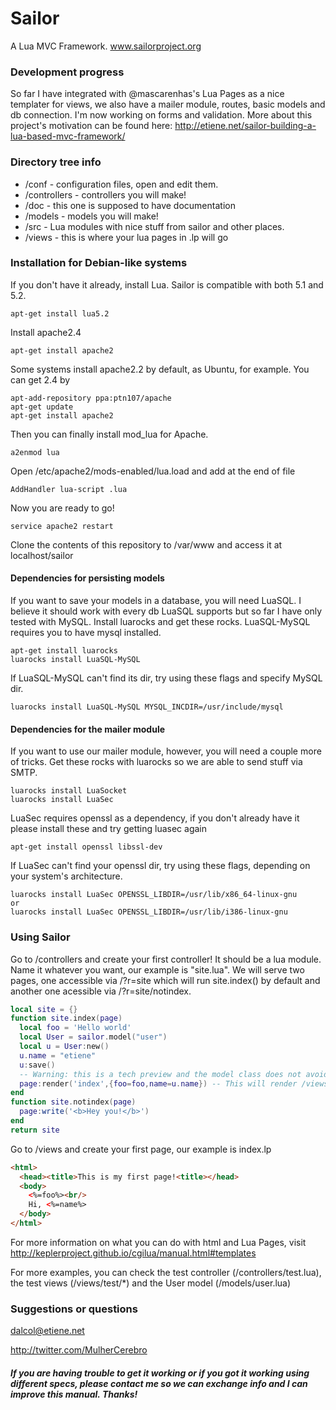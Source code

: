 Sailor
======

A Lua MVC Framework. www.sailorproject.org

### Development progress
So far I have integrated with @mascarenhas's Lua Pages as a nice templater for views, we also have a mailer module,  routes, basic models and db connection. I'm now working on forms and validation. More about this project's motivation can be found here: http://etiene.net/sailor-building-a-lua-based-mvc-framework/

### Directory tree info
* /conf - configuration files, open and edit them.
* /controllers - controllers you will make!
* /doc - this one is supposed to have documentation
* /models - models you will make!
* /src - Lua modules with nice stuff from sailor and other places.
* /views - this is where your lua pages in .lp will go

### Installation for Debian-like systems
If you don't have it already, install Lua. Sailor is compatible with both 5.1 and 5.2.
```
apt-get install lua5.2
```

Install apache2.4
```
apt-get install apache2
```
Some systems install apache2.2 by default, as Ubuntu, for example. You can get 2.4 by
```
apt-add-repository ppa:ptn107/apache
apt-get update
apt-get install apache2
```
Then you can finally install mod_lua for Apache.
```
a2enmod lua
```
Open /etc/apache2/mods-enabled/lua.load and add at the end of file
```
AddHandler lua-script .lua
```
Now you are ready to go!
```
service apache2 restart
```
Clone the contents of this repository to /var/www and access it at localhost/sailor

#### Dependencies for persisting models
If you want to save your models in a database, you will need LuaSQL. I believe it should work with every db LuaSQL supports but so far I have only tested with MySQL. Install luarocks and get these rocks. LuaSQL-MySQL requires you to have mysql installed.
```
apt-get install luarocks
luarocks install LuaSQL-MySQL
```
If LuaSQL-MySQL can't find its dir, try using these flags and specify MySQL dir.
```
luarocks install LuaSQL-MySQL MYSQL_INCDIR=/usr/include/mysql
```

#### Dependencies for the mailer module
If you want to use our mailer module, however, you will need a couple more of tricks.
Get these rocks with luarocks so we are able to send stuff via SMTP.
```
luarocks install LuaSocket
luarocks install LuaSec
```
LuaSec requires openssl as a dependency, if you don't already have it please install these and try getting luasec again
```
apt-get install openssl libssl-dev
```
If LuaSec can't find your openssl dir, try using these flags, depending on your system's architecture.
```
luarocks install LuaSec OPENSSL_LIBDIR=/usr/lib/x86_64-linux-gnu
or
luarocks install LuaSec OPENSSL_LIBDIR=/usr/lib/i386-linux-gnu
```

### Using Sailor
Go to /controllers and create your first controller! It should be a lua module. Name it whatever you want, our example is "site.lua". We will serve two pages, one accessible via <domain>/?r=site which will run site.index() by default and another one acessible via <domain>/?r=site/notindex.
```lua
local site = {}
function site.index(page)
  local foo = 'Hello world'
  local User = sailor.model("user")
  local u = User:new()
  u.name = "etiene"
  u:save()
  -- Warning: this is a tech preview and the model class does not avoid SQL injections yet.
  page:render('index',{foo=foo,name=u.name}) -- This will render /views/index.lp and pass the variable 'foo' and 'name'
end
function site.notindex(page)
  page:write('<b>Hey you!</b>')
end
return site
```
Go to /views and create your first page, our example is index.lp
```html
<html>
  <head><title>This is my first page!<title></head>
  <body>
    <%=foo%><br/>
    Hi, <%=name%>
  </body>
</html>
```
For more information on what you can do with html and Lua Pages, visit http://keplerproject.github.io/cgilua/manual.html#templates 

For more examples, you can check the test controller (/controllers/test.lua), the test views (/views/test/*) and the User model (/models/user.lua)

### Suggestions or questions
dalcol@etiene.net

http://twitter.com/MulherCerebro


##### If you are having trouble to get it working or if you got it working using different specs, please contact me so we can exchange info and I can improve this manual. Thanks!
